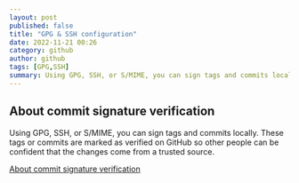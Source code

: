 ```yaml
---
layout: post
published: false
title: "GPG & SSH configuration"
date: 2022-11-21 00:26
category: github
author: github
tags: [GPG,SSH]
summary: Using GPG, SSH, or S/MIME, you can sign tags and commits locally. These tags or commits are marked as verified on GitHub so other people can be confident that the changes come from a trusted source.
---
```


## About commit signature verification

Using GPG, SSH, or S/MIME, you can sign tags and commits locally. These tags or commits are marked as verified on GitHub so other people can be confident that the changes come from a trusted source.

[About commit signature verification](https://docs.github.com/cn/authentication/managing-commit-signature-verification/about-commit-signature-verification)
